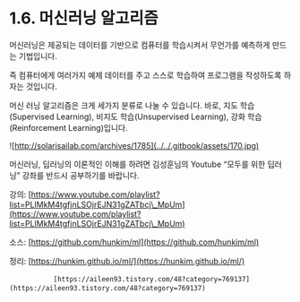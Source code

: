 # 1.6. 머신러닝 알고리즘

머신러닝은 제공되는 데이터를 기반으로 컴퓨터를 학습시켜서 무언가를 예측하게 만드는 기법입니다.

즉 컴퓨터에게 여러가지 예제 데이터를 주고 스스로 학습하여 프로그램을 작성하도록 하자는 것입니다.

머신 러닝 알고리즘은 크게 세가지 분류로 나눌 수 있습니다. 바로, 지도 학습(Supervised Learning), 비지도 학습(Unsupervised Learning), 강화 학습(Reinforcement Learning)입니다.

![http://solarisailab.com/archives/1785](../../.gitbook/assets/170.jpg)

머신러닝, 딥러닝의 이론적인 이해를 하려면 김성훈님의 Youtube “모두를 위한 딥러닝” 강좌를 반드시 공부하기를 바랍니다.

강의: [https://www.youtube.com/playlist?list=PLlMkM4tgfjnLSOjrEJN31gZATbcj\_MpUm](https://www.youtube.com/playlist?list=PLlMkM4tgfjnLSOjrEJN31gZATbcj\_MpUm)

소스: [https://github.com/hunkim/ml](https://github.com/hunkim/ml)

정리: [https://hunkim.github.io/ml/](https://hunkim.github.io/ml/)

```
           [https://aileen93.tistory.com/48?category=769137](https://aileen93.tistory.com/48?category=769137)
```
